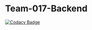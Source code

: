 # Team-017-Backend

[![Codacy Badge](https://api.codacy.com/project/badge/Grade/84588f116624488bae4284afc028d02f)](https://app.codacy.com/gh/BuildForSDGCohort2/Team-017-Backend?utm_source=github.com&utm_medium=referral&utm_content=BuildForSDGCohort2/Team-017-Backend&utm_campaign=Badge_Grade_Settings)